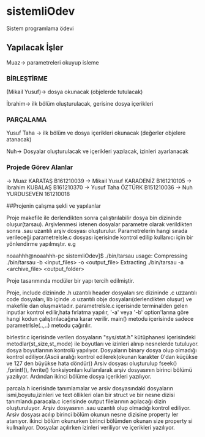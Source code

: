 # sistemliOdev
Sistem programlama ödevi

## Yapılacak İşler

Muaz-> parametreleri okuyup isleme

### BİRLEŞTİRME

(Mikail Yusuf)-> dosya okunacak (objelerde tutulacak)

İbrahim-> ilk bölüm oluşturulacak, gerisine dosya içerikleri

### PARÇALAMA

Yusuf Taha -> ilk bölüm ve dosya içerikleri okunacak (değerler objelere atanacak)

Nuh-> Dosyalar oluşturulacak ve içerikleri yazılacak, izinleri ayarlanacak

  
### Projede Görev Alanlar

-> Muaz KARATAŞ B161210039
-> Mikail Yusuf KARADENİZ B161210105
-> Ibrahim KUBALAŞ B161210370
-> Yusuf Taha ÖZTÜRK B151210036
-> Nuh YURDUSEVEN 161210018


##Projenin çalışma şekli ve yapılanlar

Proje makefile ile derlendikten sonra çalıştırılabilir dosya bin dizininde oluşur(tarsau). Arşivlenmesi istenen dosyalar parametre olarak verildikten sonra .sau uzantılı arşiv dosyası oluşturulur. Parametrelerin hangi sırada verileceği parametreIsle.c dosyası içerisinde kontrol edilip kullanıcı için bir yönlendirme yapılmıştır. e.g

noaahhh@noaahhh-pc sistemliOdev]$ ./bin/tarsau 
usage: 
Compressing
        ./bin/tarsau -b <input_files> -o <output_file>
Extracting
        ./bin/tarsau -a <archive_file> <output_folder>  


Proje tasarımında modüler bir yapı tercih edilmiştir.

Proje, include dizininde .h uzantılı header dosyaları src dizininde .c uzzantılı code dosyaları, lib içinde .o uzantılı obje dosyaları(derlendikten oluşur) ve makefile dan oluşmaktadır. 
parametreIsle.c  içerisinde terminalden gelen inputlar kontrol edilir,hata fırlatma yapılır, '-a' veya '-b' option'larına göre hangi kodun çalıştırılacağına karar verilir. main() metodu içerisinde sadece parametrIsle(..,..) metodu çağırılır. 

birlestir.c içerisinde verilen dosyaların "sys/stat.h" kütüphanesi içerisindeki metodlar(st_size,st_mode) ile boyutları ve izinleri alınıp nesnelerde tutuluyor. dosya boyutlarının kontrolü yapılıyor. Dosyaların binary dosya olup olmadığı kontrol ediliyor.(Ascii aralığı kontrol edilerek(okunan karakter 0'dan küçükse ve 127 den büyükse hata döndür)) Arsiv dosyası oluşturulup fseek() ,fprintf(), fwrite() fonksiyonları kullanılarak arşiv dosyasının birinci bölümü yazılıyor. Ardından ikinci bölüme dosya içerikleri yazılıyor.

parcala.h icerisinde tanımlamalar ve arsiv dosyasındaki dosyaların ismi,boyutu,izinleri ve text öllikleri olan bir struct ve bir nesne dizisi tanımlandı.paracala.c icerisinde output filelarının açılacağı dizin oluşturuluyor. Arşiv dosyasının .sau uzantılı olup olmadığı kontrol ediliyor. Arsiv dosyası acılıp birinci bölüm okunun nesne dizisine property ler atanıyor. ikinci bölüm okunurken birinci bölümden okunan size property si kullnaılıyor. Dosyalar açılırken izinleri veriliyor ve içerikleri yazılıyor.



